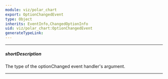 ```yaml
---
module: viz/polar_chart
export: OptionChangedEvent
type: Object
inherits: EventInfo,ChangedOptionInfo
uid: viz/polar_chart:OptionChangedEvent
generateTypeLink: 
---
```

---
##### shortDescription
The type of the optionChanged event handler's argument.

---
<!-- Description goes here -->